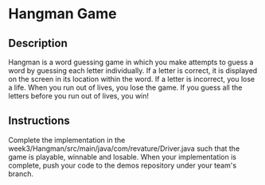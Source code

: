 # Hangman Game

## Description
Hangman is a word guessing game in which you make attempts to guess a word by guessing each letter
individually. If a letter is correct, it is displayed on the screen in its location within the word.
If a letter is incorrect, you lose a life. When you run out of lives, you lose the game. If you
guess all the letters before you run out of lives, you win!

## Instructions
Complete the implementation in the week3/Hangman/src/main/java/com/revature/Driver.java such that the
game is playable, winnable and losable. When your implementation is complete, push your code
to the demos repository under your team's branch.